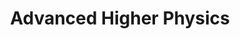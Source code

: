 ---
layout: content
title: Advanced Higher Physics
subject: Physics
level: Advanced Higher
permalink: /physics/advancedhigher
hero: Advanced Higher Physics Resources
subtext: Materials for the study of AH SQA Physics courses.
tables:
  - title: SQA Past Papers - AH
    id: sqapastpapersah
    cols:
      - heading: Year
      - heading: Past Paper
      - heading: SQA Marking Scheme
  - title: SQA Past Papers - Revised AH
    id: sqapastpapersrevisedah
    cols:
      - heading: Year
      - heading: Past Paper
      - heading: SQA Marking Scheme
  - title: SQA Past Papers - Old AH
    id: sqapastpapersoldah
    cols:
      - heading: Year
      - heading: Past Paper
      - heading: SQA Marking Scheme
---